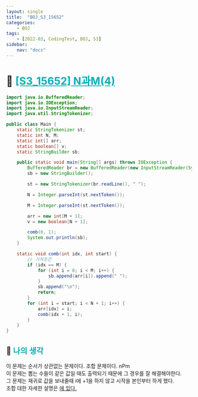 ```yaml
---
layout: single
title:  "BOJ_S3_15652"
categories: 
    - BOJ
tags: 
    - [2022-03, CodingTest, BOJ, S3]
sidebar:
    nav: "docs"
---
```


# 📁 <b><a style="color:#00adb5" href="https://www.acmicpc.net/problem/15652" target=_blank>[S3_15652] N과M(4)</a></b>

```java
import java.io.BufferedReader;
import java.io.IOException;
import java.io.InputStreamReader;
import java.util.StringTokenizer;

public class Main {
	static StringTokenizer st;
	static int N, M;
	static int[] arr;
	static boolean[] v;
	static StringBuilder sb;

	public static void main(String[] args) throws IOException {
		BufferedReader br = new BufferedReader(new InputStreamReader(System.in));
		sb = new StringBuilder();

		st = new StringTokenizer(br.readLine(), " ");

		N = Integer.parseInt(st.nextToken());

		M = Integer.parseInt(st.nextToken());

		arr = new int[M + 1];
		v = new boolean[N + 1];

		comb(0, 1);
		System.out.println(sb);
	}

	static void comb(int idx, int start) {
		// 기저조건
		if (idx == M) {
			for (int i = 0; i < M; i++) {
				sb.append(arr[i]).append(" ");
			}
			sb.append("\n");
			return;
		}
		for (int i = start; i < N + 1; i++) {
			arr[idx] = i;
			comb(idx + 1, i);
		}
	}
}
```


## 🤔 <b><a style="color:#00adb5">나의 생각</a></b>
이 문제는 순서가 상관없는 문제이다. 조합 문제이다. nPm<br>
이 문제는 뽑는 수들이 같은 값일 때도 출력되기 때문에 그 경우를 잘 해결해야한다.<br>
그 문제는 재귀로 값을 보내줄때 i에 +1을 하지 않고 시작을 본인부터 하게 했다.<br>
조합 대한 자세한 설명은 <a href="https://us13579.github.io/algorithm/ALGORITHM_Permutation_etc/" target=_blank>에 있다.<br>